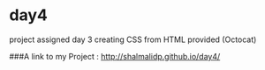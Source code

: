# day4
project assigned day 3 creating CSS from HTML provided (Octocat)

###A link to my Project : http://shalmalidp.github.io/day4/

